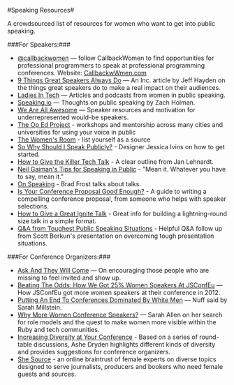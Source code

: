 #Speaking Resources#

A crowdsourced list of resources for women who want to get into public speaking.

###For Speakers:###

+ [@callbackwomen](https://twitter.com/CallbackWomen) — follow CallbackWomen to find opportunities for professional programmers to speak at professional programming conferences. Website: [CallbackwWmen.com](http://callbackwomen.com)
+ [9 Things Great Speakers Always Do](http://www.inc.com/jeff-haden/9-simple-things-great-speakers-always-do-mon.html) — An Inc. article by Jeff Hayden on the things great speakers do to make a real impact on their audiences.
+ [Ladies In Tech](http://ladiesintech.com/) — Articles and podcasts from women in public speaking.
+ [Speaking.io](http://speaking.io/) — Thoughts on public speaking by Zach Holman.
+ [We Are All Awesome](http://weareallaweso.me/) — Speaker resources and motivation for underrepresented would-be speakers.
+ [The Op Ed Project](http://www.theopedproject.org/) - workshops and mentorship across many cities and universities for using your voice in public
+ [The Women's Room](http://thewomensroom.org.uk/) - list yourself as a source
+ [So Why Should I Speak Publicly?](http://cognition.happycog.com/article/so-why-should-I-speak-publicly) - Designer Jessica Ivins on how to get started.
+ [How to Give the Killer Tech Talk](http://writing.jan.io/2013/05/10/how-to-give-the-killer-tech-talk---a-pamphlet.html) - A clear outline from Jan Lehnardt.
+ [Neil Gaiman's Tips for Speaking in Public](http://neil-gaiman.tumblr.com/post/41653204206/6-tips-for-speaking-in-public) - "Mean it. Whatever you have to say, mean it."
+ [On Speaking](http://bradfrostweb.com/blog/post/on-speaking/) - Brad Frost talks about talks.
+ [Is Your Conference Proposal Good Enough?](http://rckbt.me/2014/01/conference-proposals/) - A guide to writing a compelling conference proposal, from someone who helps with speaker selections.
 + [How to Give a Great Ignite Talk](http://scottberkun.com/2009/how-to-give-a-great-ignite-talk/) - Great info for building a lightning-round size talk in a simple format.
 + [Q&A from Toughest Public Speaking Situations](http://scottberkun.com/2014/qa-from-toughest-public-speaking-situations/) - Helpful Q&A follow up from Scott Berkun's presentation on overcoming tough presentation situations.

###For Conference Organizers:###

+ [Ask And They Will Come](http://blog.eurucamp.org/2013/05/27/end-of-eurucamp-cfp) — On encouraging those people who are missing to feel invited and show up.
+ [Beating The Odds: How We Got 25% Women Speakers At JSConfEu](http://2012.jsconf.eu/2012/09/17/beating-the-odds-how-we-got-25-percent-women-speakers.html) — How JSConfEu got more women speakers at their conference in 2012.
+ [Putting An End To Conferences Dominated By White Men](http://blogs.hbr.org/2014/01/theres-no-excuse-for-all-white-male-panels/) — Nuff said by Sarah Millstein.
+ [Why More Women Conference Speakers?](http://www.ultrasaurus.com/2014/01/women-conference-speakers/) — Sarah Allen on her search for role models and the quest to make women more visible within the Ruby and tech communities.
+ [Increasing Diversity at Your Conference](http://www.ashedryden.com/blog/increasing-diversity-at-your-conference) - Based on a series of round-table discussions, Ashe Dryden highlights different kinds of diversity and provides suggestions for conference organizers.
+ [She Source](http://www.shesource.org/) - an online braintrust of female experts on diverse topics designed to serve journalists, producers and bookers who need female guests and sources.
